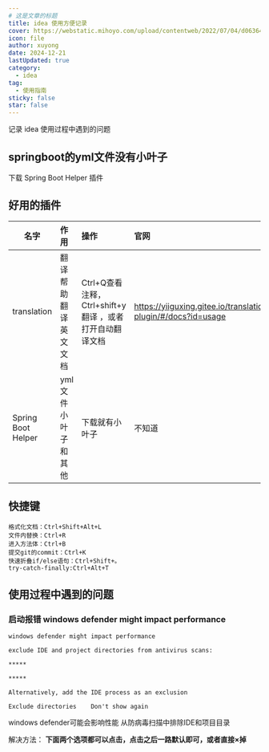 ```yaml
---
# 这是文章的标题
title: idea 使用方便记录
cover: https://webstatic.mihoyo.com/upload/contentweb/2022/07/04/d063646e97392638e07da24ce6b8c3cb_3567507076955258130.png
icon: file
author: xuyong
date: 2024-12-21
lastUpdated: true
category:
  - idea
tag:
  - 使用指南
sticky: false
star: false
---
```


记录 idea 使用过程中遇到的问题

<!-- more -->

## springboot的yml文件没有小叶子

下载 Spring Boot Helper 插件

## 好用的插件
| 名字       | 作用   |  操作  |官网|
| --------   | :-----  | :---- |:---- |
| translation |翻译帮助翻译英文文档|   Ctrl+Q查看注释，Ctrl+shift+y 翻译 ，或者打开自动翻译文档 |https://yiiguxing.gitee.io/translation-plugin/#/docs?id=usage|
| Spring Boot Helper |yml文件小叶子和其他|   下载就有小叶子   |不知道|



## 快捷键
```shell
格式化文档：Ctrl+Shift+Alt+L
文件内替换：Ctrl+R
进入方法体：Ctrl+B
提交git的commit：Ctrl+K
快速折叠if/else语句：Ctrl+Shift+。
try-catch-finally:Ctrl+Alt+T
```
## 使用过程中遇到的问题
### 启动报错 windows defender might impact performance
```shell
windows defender might impact performance

exclude IDE and project directories from antivirus scans:

*****

*****

Alternatively, add the IDE process as an exclusion

Exclude directories    Don't show again
```

windows defender可能会影响性能
从防病毒扫描中排除IDE和项目目录

解决方法：
**下面两个选项都可以点击，点击之后一路默认即可，或者直接×掉**
